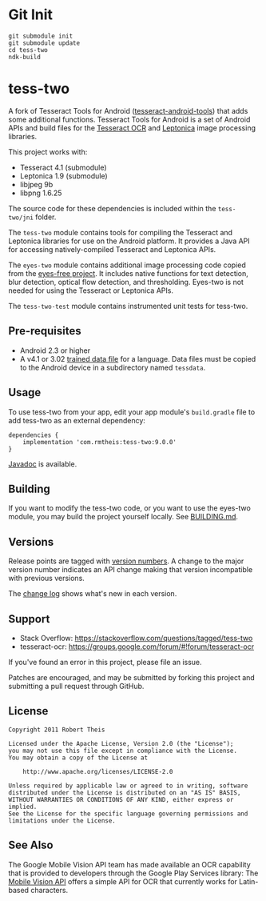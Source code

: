# Git Init 

```
git submodule init
git submodule update
cd tess-two
ndk-build
```

# tess-two

A fork of Tesseract Tools for Android 
([tesseract-android-tools][tesseract-android-tools]) that adds some
additional functions. Tesseract Tools for Android is a set of Android APIs and
build files for the [Tesseract OCR][tesseract-ocr] and [Leptonica][leptonica] 
image processing libraries.

This project works with:

 - Tesseract 4.1 (submodule)
 - Leptonica 1.9 (submodule)
 - libjpeg 9b
 - libpng 1.6.25
 
The source code for these dependencies is included within the
`tess-two/jni` folder. 

The `tess-two` module contains tools for compiling the Tesseract and Leptonica
libraries for use on the Android platform. It provides a Java API for accessing 
natively-compiled Tesseract and Leptonica APIs.

The `eyes-two` module contains additional image processing code copied from the
[eyes-free project][eyes-free]. It includes native functions for text detection,
blur detection, optical flow detection, and thresholding. Eyes-two is not needed
for using the Tesseract or Leptonica APIs.

The `tess-two-test` module contains instrumented unit tests for tess-two.

## Pre-requisites

* Android 2.3 or higher
* A v4.1 or 3.02 [trained data file][tessdata] for a language. Data files must be 
copied to the Android device in a subdirectory named `tessdata`.

## Usage

To use tess-two from your app, edit your app module's `build.gradle` file to add 
tess-two as an external dependency:

	dependencies {
	    implementation 'com.rmtheis:tess-two:9.0.0'
	}
	
[Javadoc][javadoc] is available.

## Building

If you want to modify the tess-two code, or you want to use the eyes-two module,
you may build the project yourself locally. See [BUILDING.md](BUILDING.md).


## Versions

Release points are tagged with [version numbers][semantic-versioning]. A change 
to the major version number indicates an API change making that version 
incompatible with previous versions.

The [change log](CHANGELOG.md) shows what's new in each version.

## Support

* Stack Overflow: https://stackoverflow.com/questions/tagged/tess-two
* tesseract-ocr: https://groups.google.com/forum/#!forum/tesseract-ocr

If you've found an error in this project, please file an issue.

Patches are encouraged, and may be submitted by forking this project and 
submitting a pull request through GitHub. 

## License

    Copyright 2011 Robert Theis

    Licensed under the Apache License, Version 2.0 (the "License");
    you may not use this file except in compliance with the License.
    You may obtain a copy of the License at

        http://www.apache.org/licenses/LICENSE-2.0

    Unless required by applicable law or agreed to in writing, software
    distributed under the License is distributed on an "AS IS" BASIS,
    WITHOUT WARRANTIES OR CONDITIONS OF ANY KIND, either express or implied.
    See the License for the specific language governing permissions and
    limitations under the License.

## See Also

The Google Mobile Vision API team has made available an OCR capability that is
provided to developers through the Google Play Services library: The
[Mobile Vision API][mobile-vision-api] offers a simple API for OCR that
currently works for Latin-based characters.

[tesseract-android-tools]: https://github.com/alanv/tesseract-android-tools
[Tesseract4Android]: https://github.com/adaptech-cz/Tesseract4Android
[tesseract-ocr]: https://github.com/tesseract-ocr/tesseract
[leptonica]: https://github.com/DanBloomberg/leptonica
[eyes-free]: https://github.com/rmtheis/eyes-free
[tessdata]: https://github.com/tesseract-ocr/tessdata/tree/3.04.00
[javadoc]: https://rmtheis.github.io/tess-two/javadoc/index.html
[semantic-versioning]: http://semver.org
[stackoverflow]: https://stackoverflow.com/
[mobile-vision-api]: https://developers.google.com/vision/
